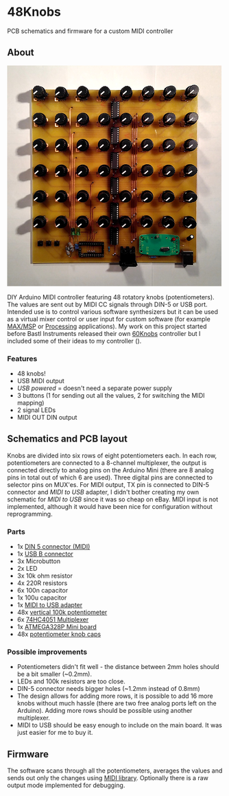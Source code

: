 # 48Knobs
PCB schematics and firmware for a custom MIDI controller

## About

![48Knobs midi controller](pics/final.jpg)

DIY Arduino MIDI controller featuring 48 rotatory knobs (potentiometers). The values are sent out by MIDI CC signals through DIN-5 or USB port. Intended use is to control various software synthesizers but it can be used as a virtual mixer control or user input for custom software (for example [MAX/MSP](https://cycling74.com/products/max/) or [Processing](https://processing.org/) applications).
My work on this project started before Bastl Instruments released their own [60Knobs](http://www.bastl-instruments.com/instruments/sixtyknobs/) controller but I included some of their ideas to my controller (). 

### Features

- 48 knobs!
- USB MIDI output
- *USB powered* = doesn't need a separate power supply
- 3 buttons (1 for sending out all the values, 2 for switching the MIDI mapping)
- 2 signal LEDs
- MIDI OUT DIN output

## Schematics and PCB layout

Knobs are divided into six rows of eight potentiometers each. In each row, potentiometers are connected to a 8-channel multiplexer, the output is connected directly to analog pins on the Arduino Mini (there are 8 analog pins in total out of which 6 are used). Three digital pins are connected to selector pins on MUX'es.
For MIDI output, TX pin is connected to DIN-5 connector and _MIDI to USB_ adapter, I didn't bother creating my own schematic for _MIDI to USB_ since it was so cheap on eBay. 
MIDI input is not implemented, although it would have been nice for configuration without reprogramming.

### Parts

- 1x [DIN 5 connector (MIDI)](https://www.gme.cz/konektor-din-5-p-zp90-st)
- 1x [USB B connector](https://www.gme.cz/konektor-usb1x90b-pcb)
- 3x Microbutton
- 2x LED
- 3x 10k ohm resistor
- 4x 220R resistors
- 6x 100n capacitor
- 1x 100u capacitor
- 1x [MIDI to USB adapter](https://www.ebay.com/itm/MIDI-to-USB-Interface-Cable-Adapter-for-Keyboard-Electronic-Drum-Music-Create-/252468442079)
- 48x [vertical 100k potentiometer](https://www.aliexpress.com/item/Free-shipping-RV09-type-vertical-adjustable-potentiometer-variable-resistor-1K-2K-5k-10K-20K-50K-100K/1871188517.html)
- 6x [74HC4051 Multiplexer](https://www.aliexpress.com/item/10pcs-free-shipping-74HC4051N-74HC4051-SN74HC4051N-DIP-16-Multiplexer-Switch-ICs-8-CHANNEL-ANALOG-MUX-DEMUX/32416713940.html)
- 1x [ATMEGA328P Mini board](https://www.aliexpress.com/item/5pcs-lot-Pro-Mini-328-Mini-ATMEGA328-5V-16MHz-Free-Shipping-Dropshipping/1626715214.html)
- 48x [potentiometer knob caps](https://www.aliexpress.com/item/Newest-Hot-Sale-10-Pcs-6mm-Shaft-Hole-Dia-Plastic-Threaded-Knurled-Potentiometer-Knobs-Caps/32622012364.html)

### Possible improvements

- Potentiometers didn't fit well - the distance between 2mm holes should be a bit smaller (~0.2mm).
- LEDs and 100k resistors are too close.
- DIN-5 connector needs bigger holes (~1.2mm instead of 0.8mm)
- The design allows for adding more rows, it is possible to add 16 more knobs without much hassle (there are two free analog ports left on the Arduino). Adding more rows should be possible using another multiplexer.
- MIDI to USB should be easy enough to include on the main board. It was just easier for me to buy it.

## Firmware

The software scans through all the potentiometers, averages the values and sends out only the changes using [MIDI library](https://github.com/FortySevenEffects/arduino_midi_library). Optionally there is a raw output mode implemented for debugging.